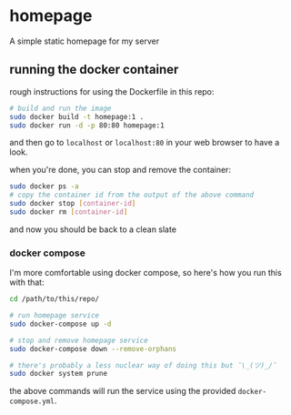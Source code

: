 # homepage
A simple static homepage for my server

## running the docker container
rough instructions for using the Dockerfile in this repo:
```Bash
# build and run the image
sudo docker build -t homepage:1 .
sudo docker run -d -p 80:80 homepage:1
```
and then go to `localhost` or `localhost:80` in your web browser to have a look.

when you're done, you can stop and remove the container:
```Bash
sudo docker ps -a
# copy the container id from the output of the above command
sudo docker stop [container-id]
sudo docker rm [container-id]
```
and now you should be back to a clean slate

### docker compose
I'm more comfortable using docker compose, so here's how you run this with that:
```Bash
cd /path/to/this/repo/

# run homepage service
sudo docker-compose up -d

# stop and remove homepage service
sudo docker-compose down --remove-orphans

# there's probably a less nuclear way of doing this but ¯\_(ツ)_/¯
sudo docker system prune
```
the above commands will run the service using the provided `docker-compose.yml`.

